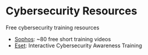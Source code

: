 # Cybersecurity Resources
Free cybersecurity training resources

- [Sophos](https://staysafe.sophos.com/courses-overview/): ~80 free short training videos
- [Eset](https://www.eset.com/us/cybertraining/): Interactive Cybersecurity Awareness Training
